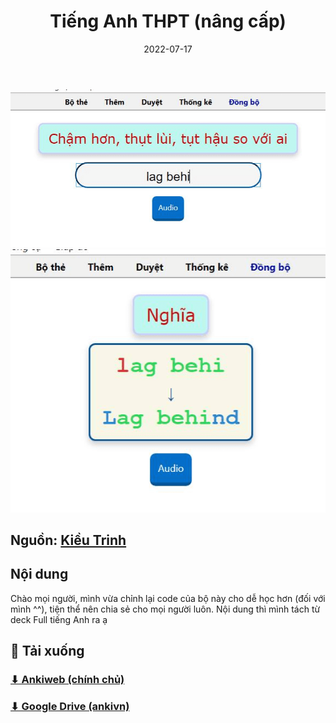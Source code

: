 ﻿---
title: Tiếng Anh THPT (nâng cấp)
slug: Tieng-Anh-THPT-nang-cap
date: 2022-07-17
description: ""
domain: ankivn.com
keywords:
  - ankivn
tags:
  - deck
  - english
  - thpt
---

![](../../static/images/pasted-image-20241220231649.png)
![](../../static/images/pasted-image-20241220231653.png)

<!--truncate-->

## Nguồn: [Kiều Trinh](https://www.facebook.com/groups/ankivocabulary/posts/1116902972402692/)

## Nội dung

Chào mọi người, mình vừa chỉnh lại code của bộ này cho dễ học hơn (đối với mình ^^), tiện thể nên chia sẻ cho mọi người luôn. Nội dung thì mình tách từ deck Full tiếng Anh ra ạ

## 📗 Tải xuống

### [⬇ Ankiweb (chính chủ)](https://ankiweb.net/shared/info/420177967)

### [⬇ Google Drive (ankivn)](https://drive.google.com/file/d/1GS9_53KMya4mhZvtirkuR_gCX9mdFcvc/view?usp=sharing)
